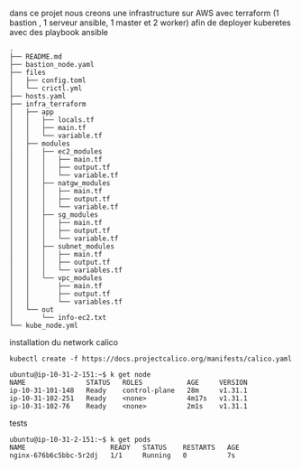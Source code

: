 dans ce projet nous creons une infrastructure sur AWS avec terraform (1 bastion , 1 serveur ansible, 1 master et 2 worker) afin de deployer kuberetes avec des playbook ansible 

```
.
├── README.md
├── bastion_node.yaml
├── files
│   ├── config.toml
│   └── crictl.yml
├── hosts.yaml
├── infra_terraform
│   ├── app
│   │   ├── locals.tf
│   │   ├── main.tf
│   │   └── variable.tf
│   ├── modules
│   │   ├── ec2_modules
│   │   │   ├── main.tf
│   │   │   ├── output.tf
│   │   │   └── variable.tf
│   │   ├── natgw_modules
│   │   │   ├── main.tf
│   │   │   ├── output.tf
│   │   │   └── variable.tf
│   │   ├── sg_modules
│   │   │   ├── main.tf
│   │   │   ├── output.tf
│   │   │   └── variable.tf
│   │   ├── subnet_modules
│   │   │   ├── main.tf
│   │   │   ├── output.tf
│   │   │   └── variables.tf
│   │   └── vpc_modules
│   │       ├── main.tf
│   │       ├── output.tf
│   │       └── variables.tf
│   └── out
│       └── info-ec2.txt
└── kube_node.yml
```


installation du network calico
```
kubectl create -f https://docs.projectcalico.org/manifests/calico.yaml
```



```
ubuntu@ip-10-31-2-151:~$ k get node
NAME               STATUS   ROLES           AGE     VERSION
ip-10-31-101-148   Ready    control-plane   28m     v1.31.1
ip-10-31-102-251   Ready    <none>          4m17s   v1.31.1
ip-10-31-102-76    Ready    <none>          2m1s    v1.31.1
```

tests
```
ubuntu@ip-10-31-2-151:~$ k get pods
NAME                     READY   STATUS    RESTARTS   AGE
nginx-676b6c5bbc-5r2dj   1/1     Running   0          7s
```
